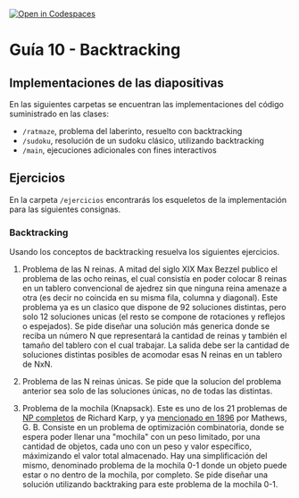 [![Open in Codespaces](https://classroom.github.com/assets/launch-codespace-7f7980b617ed060a017424585567c406b6ee15c891e84e1186181d67ecf80aa0.svg)](https://classroom.github.com/open-in-codespaces?assignment_repo_id=11059948)
# Guía 10 - Backtracking
## Implementaciones de las diapositivas

En las siguientes carpetas se encuentran las implementaciones del código suministrado en las clases:

- `/ratmaze`, problema del laberinto, resuelto con backtracking
- `/sudoku`, resolución de un sudoku clásico, utilizando backtracking
- `/main`, ejecuciones adicionales con fines interactivos

## Ejercicios

En la carpeta `/ejercicios` encontrarás los esqueletos de la implementación para las siguientes consignas.

### Backtracking

Usando los conceptos de backtracking resuelva los siguientes ejercicios. 

1. Problema de las N reinas. A mitad del siglo XIX Max Bezzel publico el problema de las ocho reinas, el cual consistía en poder colocar 8 reinas en un tablero convencional de ajedrez sin que ninguna reina amenaze a otra (es decir no coincida en su misma fila, columna y diagonal). Este problema ya es un clasico que dispone de 92 soluciones distintas, pero solo 12 soluciones unicas (el resto se compone de rotaciones y reflejos o espejados).
Se pide diseñar una solución más generica donde se reciba un número N que representará la cantidad de reinas y también el tamaño del tablero con el cual trabajar. La salida debe ser la cantidad de soluciones distintas posibles de acomodar esas N reinas en un tablero de NxN.

2. Problema de las N reinas únicas. Se pide que la solucion del problema anterior sea solo de las soluciones únicas, no de todas las distintas.

3. Problema de la mochila (Knapsack). Este es uno de los 21 problemas de [NP completos](https://es.wikipedia.org/wiki/NP-completo) de Richard Karp, y ya [mencionado en 1896](https://doi.org/10.1112%2Fplms%2Fs1-28.1.486) por Mathews, G. B. Consiste en un problema de optimización combinatoria, donde se espera poder llenar una "mochila" con un peso limitado, por una cantidad de objetos, cada uno con un peso y valor específico, máximizando el valor total almacenado. Hay una simplificación del mismo, denominado problema de la mochila 0-1 donde un objeto puede estar o no dentro de la mochila, por completo.
Se pide diseñar una solución utilizando backtraking para este problema de la mochila 0-1.
